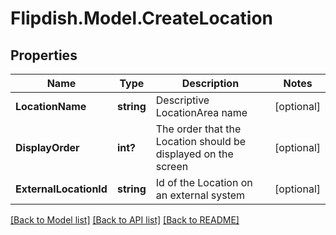 # Flipdish.Model.CreateLocation
## Properties

Name | Type | Description | Notes
------------ | ------------- | ------------- | -------------
**LocationName** | **string** | Descriptive LocationArea name | [optional] 
**DisplayOrder** | **int?** | The order that the Location should be displayed on the screen | [optional] 
**ExternalLocationId** | **string** | Id of the Location on an external system | [optional] 

[[Back to Model list]](../README.md#documentation-for-models) [[Back to API list]](../README.md#documentation-for-api-endpoints) [[Back to README]](../README.md)

